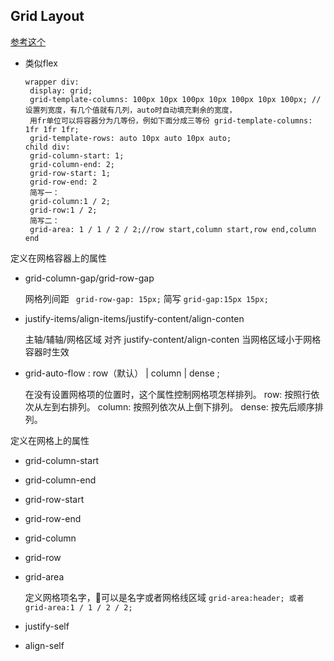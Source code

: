 ## Grid Layout

[参考这个](https://www.jianshu.com/p/d183265a8dad)

- 类似flex
  ```
  wrapper div:
   display: grid;
   grid-template-columns: 100px 10px 100px 10px 100px 10px 100px; //设置列宽度，有几个值就有几列，auto时自动填充剩余的宽度，
   用fr单位可以将容器分为几等份，例如下面分成三等份 grid-template-columns: 1fr 1fr 1fr;
   grid-template-rows: auto 10px auto 10px auto;
  child div:
   grid-column-start: 1; 
   grid-column-end: 2;
   grid-row-start: 1; 
   grid-row-end: 2
   简写一：
   grid-column:1 / 2;
   grid-row:1 / 2;
   简写二：
   grid-area: 1 / 1 / 2 / 2;//row start,column start,row end,column end

  ```
定义在网格容器上的属性

- grid-column-gap/grid-row-gap

  网格列间距
  ` grid-row-gap: 15px;`
  简写
  `grid-gap:15px 15px;`
- justify-items/align-items/justify-content/align-conten
  
  主轴/辅轴/网格区域 对齐
  justify-content/align-conten 当网格区域小于网格容器时生效
- grid-auto-flow : row（默认） | column | dense ;
  
  在没有设置网格项的位置时，这个属性控制网格项怎样排列。
  row: 按照行依次从左到右排列。
  column: 按照列依次从上倒下排列。
  dense: 按先后顺序排列。

定义在网格上的属性

- grid-column-start

- grid-column-end

- grid-row-start

- grid-row-end

- grid-column

- grid-row

- grid-area

  定义网格项名字，可以是名字或者网格线区域
  `grid-area:header; 或者 grid-area:1 / 1 / 2 / 2;`

- justify-self

- align-self
  
